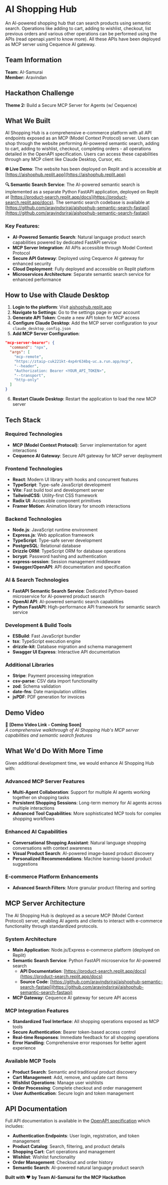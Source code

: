 # AI Shopping Hub

An AI-powered shopping hub that can search products using semantic search. Operations like adding to cart, adding to wishlist, checkout, list previous orders and various other operations can be performed using the APIs (read openapi.yaml to know more). All these APIs have been deployed as MCP server using Cequence AI gateway.

## Team Information

**Team:** AI-Samurai  
**Member:** Aravindan

## Hackathon Challenge

**Theme 2:** Build a Secure MCP Server for Agents (w/ Cequence)

## What We Built

AI Shopping Hub is a comprehensive e-commerce platform with all API endpoints exposed as an MCP (Model Context Protocol) server. Users can shop through the website performing AI-powered semantic search, adding to cart, adding to wishlist, checkout, completing orders - all operations detailed in the OpenAPI specification. Users can access these capabilities through any MCP client like Claude Desktop, Cursor, etc.

**🌐 Live Demo**: The website has been deployed on Replit and is accessible at [https://aishophub.replit.app](https://aishophub.replit.app)

**🔍 Semantic Search Service**: The AI-powered semantic search is implemented as a separate Python FastAPI application, deployed on Replit at [https://product-search.replit.app/docs](https://product-search.replit.app/docs). The semantic search codebase is available at [https://github.com/aravindsriraj/aishophub-semantic-search-fastapi](https://github.com/aravindsriraj/aishophub-semantic-search-fastapi)

### Key Features:
- **AI-Powered Semantic Search**: Natural language product search capabilities powered by dedicated FastAPI service
- **MCP Server Integration**: All APIs accessible through Model Context Protocol
- **Secure API Gateway**: Deployed using Cequence AI gateway for enhanced security
- **Cloud Deployment**: Fully deployed and accessible on Replit platform
- **Microservices Architecture**: Separate semantic search service for enhanced performance

## How to Use with Claude Desktop

1. **Login to the platform**: Visit [aishophub.replit.app](https://aishophub.replit.app)
2. **Navigate to Settings**: Go to the settings page in your account
3. **Generate API Token**: Create a new API token for MCP access
4. **Configure Claude Desktop**: Add the MCP server configuration to your `claude_desktop_config.json`
5. **Add MCP Server Configuration**:

```json
"mcp-server-bearer": {
  "command": "npx",
  "args": [
    "mcp-remote",
    "https://ztaip-cuk221kt-4xp4r634bq-uc.a.run.app/mcp",
    "--header",
    "Authorization: Bearer <YOUR_API_TOKEN>",
    "--transport",
    "http-only"
  ]
}
```

6. **Restart Claude Desktop**: Restart the application to load the new MCP server

## Tech Stack

### Required Technologies
- **MCP (Model Context Protocol)**: Server implementation for agent interactions
- **Cequence AI Gateway**: Secure API gateway for MCP server deployment

### Frontend Technologies
- **React**: Modern UI library with hooks and concurrent features
- **TypeScript**: Type-safe JavaScript development
- **Vite**: Fast build tool and development server
- **TailwindCSS**: Utility-first CSS framework
- **Radix UI**: Accessible component primitives
- **Framer Motion**: Animation library for smooth interactions

### Backend Technologies
- **Node.js**: JavaScript runtime environment
- **Express.js**: Web application framework
- **TypeScript**: Type-safe server development
- **PostgreSQL**: Relational database
- **Drizzle ORM**: TypeScript ORM for database operations
- **bcrypt**: Password hashing and authentication
- **express-session**: Session management middleware
- **Swagger/OpenAPI**: API documentation and specification

### AI & Search Technologies
- **FastAPI Semantic Search Service**: Dedicated Python-based microservice for AI-powered product search
- **OpenAI API**: AI-powered semantic search capabilities
- **Python FastAPI**: High-performance API framework for semantic search service

### Development & Build Tools
- **ESBuild**: Fast JavaScript bundler
- **tsx**: TypeScript execution engine
- **drizzle-kit**: Database migration and schema management
- **Swagger UI Express**: Interactive API documentation

### Additional Libraries
- **Stripe**: Payment processing integration
- **csv-parse**: CSV data import functionality
- **zod**: Schema validation
- **date-fns**: Date manipulation utilities
- **jsPDF**: PDF generation for invoices

## Demo Video

🎥 **[Demo Video Link - Coming Soon]**  
*A comprehensive walkthrough of AI Shopping Hub's MCP server capabilities and semantic search features*

## What We'd Do With More Time

Given additional development time, we would enhance AI Shopping Hub with:

### Advanced MCP Server Features
- **Multi-Agent Collaboration**: Support for multiple AI agents working together on shopping tasks
- **Persistent Shopping Sessions**: Long-term memory for AI agents across multiple interactions
- **Advanced Tool Capabilities**: More sophisticated MCP tools for complex shopping workflows


### Enhanced AI Capabilities
- **Conversational Shopping Assistant**: Natural language shopping conversations with context awareness
- **Visual Product Search**: AI-powered image-based product discovery
- **Personalized Recommendations**: Machine learning-based product suggestions


### E-commerce Platform Enhancements
- **Advanced Search Filters**: More granular product filtering and sorting


## MCP Server Architecture

The AI Shopping Hub is deployed as a secure MCP (Model Context Protocol) server, enabling AI agents and clients to interact with e-commerce functionality through standardized protocols.

### System Architecture
- **Main Application**: Node.js/Express e-commerce platform (deployed on Replit)
- **Semantic Search Service**: Python FastAPI microservice for AI-powered search
  - **API Documentation**: [https://product-search.replit.app/docs](https://product-search.replit.app/docs)
  - **Source Code**: [https://github.com/aravindsriraj/aishophub-semantic-search-fastapi](https://github.com/aravindsriraj/aishophub-semantic-search-fastapi)
- **MCP Gateway**: Cequence AI gateway for secure API access

### MCP Integration Features
- **Standardized Tool Interface**: All shopping operations exposed as MCP tools
- **Secure Authentication**: Bearer token-based access control
- **Real-time Responses**: Immediate feedback for all shopping operations
- **Error Handling**: Comprehensive error responses for better agent experience

### Available MCP Tools
- **Product Search**: Semantic and traditional product discovery
- **Cart Management**: Add, remove, and update cart items
- **Wishlist Operations**: Manage user wishlists
- **Order Processing**: Complete checkout and order management
- **User Authentication**: Secure login and token management

## API Documentation

Full API documentation is available in the [OpenAPI specification](./openapi.yaml) which includes:

- **Authentication Endpoints**: User login, registration, and token management
- **Product Catalog**: Search, filtering, and product details
- **Shopping Cart**: Cart operations and management
- **Wishlist**: Wishlist functionality
- **Order Management**: Checkout and order history
- **Semantic Search**: AI-powered natural language product search

**Built with ❤️ by Team AI-Samurai for the MCP Hackathon**